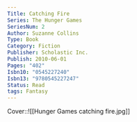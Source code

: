 ```yaml
---
Title: Catching Fire
Series: The Hunger Games
SeriesNum: 2
Author: Suzanne Collins
Type: Book
Category: Fiction
Publisher: Scholastic Inc.
Publish: 2010-06-01
Pages: "402"
Isbn10: "0545227240"
Isbn13: "9780545227247"
Status: Read
tags: Fantasy
---
```


Cover::![[Hunger Games catching fire.jpg]]

